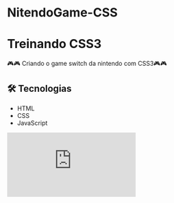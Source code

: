 # NitendoGame-CSS

<h1>Treinando CSS3 </h1>
<p>🎮🎮 Criando o game switch da nintendo com CSS3🎮🎮 </p>

<h2>🛠 Tecnologias </h2>

* HTML
* CSS
* JavaScript


![Apresentação](https://files.fm/thumb_video_picture.php?i=pdsurqw92)
